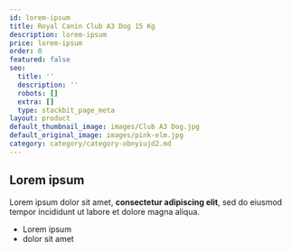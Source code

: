 ```yaml
---
id: lorem-ipsum
title: Royal Canin Club A3 Dog 15 Kg
description: lorem-ipsum
price: lorem-ipsum
order: 0
featured: false
seo:
  title: ''
  description: ''
  robots: []
  extra: []
  type: stackbit_page_meta
layout: product
default_thumbnail_image: images/Club A3 Dog.jpg
default_original_image: images/pink-elm.jpg
category: category/category-obnyiujd2.md
---
```

## Lorem ipsum

Lorem ipsum dolor sit amet, **consectetur adipiscing elit**, sed do eiusmod tempor incididunt ut labore et dolore magna aliqua.

- Lorem ipsum
- dolor sit amet